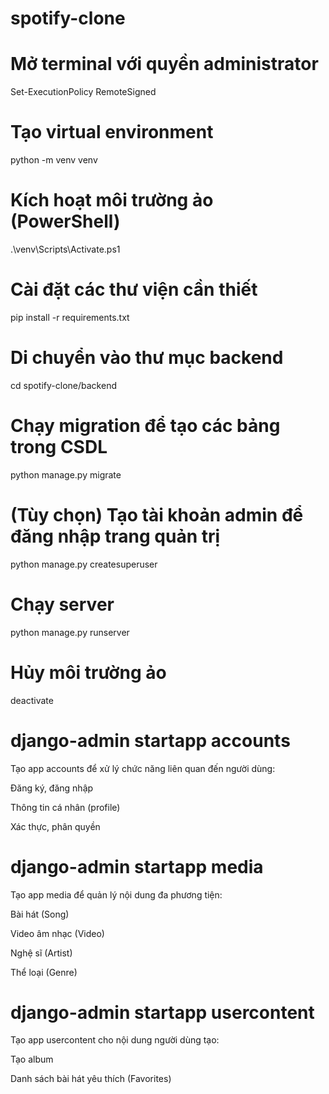 # spotify-clone

# Mở terminal với quyền administrator

Set-ExecutionPolicy RemoteSigned

# Tạo virtual environment

python -m venv venv

# Kích hoạt môi trường ảo (PowerShell)

.\venv\Scripts\Activate.ps1

# Cài đặt các thư viện cần thiết

pip install -r requirements.txt

# Di chuyển vào thư mục backend

cd spotify-clone/backend

# Chạy migration để tạo các bảng trong CSDL

python manage.py migrate

# (Tùy chọn) Tạo tài khoản admin để đăng nhập trang quản trị

python manage.py createsuperuser

# Chạy server

python manage.py runserver

# Hủy môi trường ảo

deactivate

# django-admin startapp accounts

Tạo app accounts để xử lý chức năng liên quan đến người dùng:

Đăng ký, đăng nhập

Thông tin cá nhân (profile)

Xác thực, phân quyền

# django-admin startapp media

Tạo app media để quản lý nội dung đa phương tiện:

Bài hát (Song)

Video âm nhạc (Video)

Nghệ sĩ (Artist)

Thể loại (Genre)

# django-admin startapp usercontent

Tạo app usercontent cho nội dung người dùng tạo:

Tạo album

Danh sách bài hát yêu thích (Favorites)
